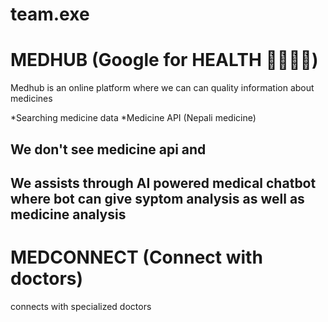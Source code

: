 # team.exe
# MEDHUB (Google for HEALTH 👩‍⚕️📝💊)
Medhub is an online platform where 
we can can quality information about 
medicines 

*Searching medicine data
*Medicine API (Nepali medicine)


We don't see medicine api and 
---------------------------------------------
We assists through AI powered medical chatbot 
where bot can give syptom analysis as well as 
medicine analysis 
---------------------------------------------
# MEDCONNECT (Connect with doctors)
connects with specialized doctors

